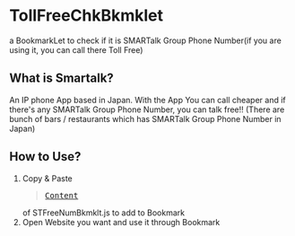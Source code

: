 # TollFreeChkBkmklet
a BookmarkLet to check if it is SMARTalk Group Phone Number(if you are using it, you can call there Toll Free)

## What is Smartalk?
An IP phone App based in Japan. With the App You can call cheaper and if there's any SMARTalk Group Phone Number,
you can talk free!! (There are bunch of bars / restaurants which has SMARTalk Group Phone Number in Japan)

## How to Use?
  1. Copy & Paste <blockquote><pre><a color="red" href='javascript:(()=>{var PC=["15rem","10rem","5rem","250","-120"],SP=["40vw","35vw","25vw","50vw","-40vw"],K=!navigator.userAgent.match(/Android|iPhone|iPod|BlackBerry|Opera Mini|IEMobile/i)? PC:SP,qs="[class*=tel],[class*=number],[class*=Tel]",vls=document.querySelectorAll(qs),fnc=(xy,f1,f2,fx,fy,tc,dc,ts,ic,ch)=>{return `<svg xmlns="http://www.w3.org/2000/svg"version="1"viewBox="0-900 900 900"width=${xy} height=${xy}><text fill=${tc} font-family="Century Gothic" font-size=${f1}><tspan><tspan x="150" y="-200">${ts}</tspan></tspan></text><text fill=${dc} font-family="Century Gothic" font-size=${f2}><tspan x=${fx} y=${fy}>for SMARTalk</tspan></text><g fill=${ic}><path d="M416-765.4a380 380 0 0 0-12 2.5c-2.5.7-6.3 1.5-8.5 2-7.1 1.4-19.2 5.2-23.8 7.5-1.6.8-3.3 1.4-3.8 1.4-.9 0-13.2 5.4-15.9 7-.8.5-3.7 2.1-6.5 3.5-27 14.1-56.5 40.4-74.5 66.5-18.5 26.8-29.5 52.7-35.9 85-2.2 11.2-3.3 30.7-2.7 50 .6 20.9 2.1 30.1 8.3 52 5.1 18.1 15 39.6 25.8 56 13.3 20.2 32.4 40.5 51.6 55.1 6.5 4.9 12 8.9 12.3 8.9.3 0 2.4 1.3 4.8 2.9 6.5 4.3 17.1 10 25.1 13.4 2 .9 5.2 2.3 7 3 7.8 3.4 12.6 5 27.9 9.2 41.9 11.3 95.9 7.7 135.3-9 14.1-6 24-11.1 32.3-16.6 2.4-1.6 4.5-2.9 4.8-2.9.3 0 5.8-4 12.3-8.9 19.2-14.6 38.3-34.9 51.6-55.1 10.9-16.5 20.7-37.8 25.8-56 6.2-21.9 7.7-31.1 8.3-52 1.2-38.3-3-62.8-16.1-94.3-11.1-26.9-27.8-51.1-49.6-72.2-12.5-12-17.2-15.9-29.3-23.9-12.8-8.4-12.5-8.3-18.1-11.1-2.7-1.4-5.7-3-6.5-3.5-2.7-1.6-15-7-15.9-7-.5 0-2.2-.6-3.8-1.4-4.6-2.3-16.7-6.1-23.8-7.5-2.2-.5-6-1.3-8.5-2-14.1-3.4-21.4-4.1-45.8-4-16.8 0-27.1.5-32.2 1.5zm60.9 8.9c16.1 2.6 29.1 5.7 38.6 9.2 2.2.9 5.8 2.2 8 3 21.1 7.8 43.9 21.4 61 36.3 7.6 6.7 23.2 22.8 27.7 28.6 5 6.5 13 18.2 14.1 20.4.4.8 1.6 2.8 2.6 4.5 2 3.1 8.2 15.4 10.7 21.2 6.2 14.5 7.9 19.4 11.7 34.8 4.3 17 5.1 24.7 5 48.5 0 23.9-.2 26.4-4.9 47.5-5.8 26-20.3 57-36.2 77-.4.5-2.8 3.7-5.4 7-5.8 7.6-19.2 21.1-28.2 28.4-5.6 4.6-18.3 13.5-28.2 19.8-3 1.9-21.4 10.8-26.4 12.8-2.5.9-5.6 2.2-7 2.7-24.6 9.6-57.6 14.2-86.3 11.9-21.2-1.7-40-5.8-55.7-11.9-1.4-.5-4.5-1.8-7-2.7-4.4-1.7-22.5-10.5-26.5-12.8-5.2-3.1-22.5-15.1-27-18.8-12-9.9-24.5-22.9-33.2-34.4-10.4-13.7-15.8-22.5-22.5-36.5-7.6-15.9-12-28.3-15.2-42.5-4.7-21.1-4.9-23.6-4.9-47.5-.1-23.8.7-31.5 5-48.5 3.8-15.4 5.5-20.3 11.7-34.8 2.5-5.8 8.7-18.1 10.7-21.2 1-1.7 2.2-3.7 2.6-4.5.9-2 8.9-13.7 12.7-18.5 8.4-10.9 25.2-27.7 37.6-37.6 13.3-10.5 35.6-22.9 52.5-29.2 2.2-.8 5.8-2.1 8-3 9.1-3.3 22.1-6.5 37.5-9.1 12-2 44.7-2 56.9-.1z"/><path d="M340.9-647.9c-5.6 3-22.3 20.7-25 26.5-2 4.2-2.3 6.5-2.3 16.4 0 8.3.5 13.1 1.8 17 1.6 5 10 22.8 12.9 27.4C332-554.7 342-540 343-539c.3.3 3.4 4.1 6.9 8.5 7.5 9.3 25.7 27.8 35.1 35.6 3.6 3 6.7 5.7 7 6 1.8 2 21.7 16.2 27.5 19.5 6.9 4.1 21.2 10.7 27.1 12.6 6 1.9 8.9 2.1 22.4 2 12.2-.1 16.7.2 21 1.5 4 1.3 9 1.8 18 1.8 12.9 0 18.9-1.2 30.8-5.8 5.1-2 12.2-7.3 12.2-9.1 0-.5.6-1.7 1.3-2.5.8-.9 1.9-3.6 2.6-6 .9-3 2.7-5.7 6.3-9 2.8-2.5 6.3-6.9 7.9-9.6 2.4-4.2 2.9-6.1 2.9-12.3 0-12.2-3.4-16.7-21-27.2-15.2-9-17.7-12-18.5-22.1-.8-9-2.4-13.8-6-18.4-3.5-4.3-10.4-7.5-16.3-7.5-4.7 0-9-2.8-11.3-7.2-1.6-3.1-1.9-5.9-1.9-17.4 0-15.3.9-18.3 6.6-23.4l3.5-3h32.3c31.1 0 32.4.1 34.9 2.1 4.2 3.2 4.9 7.6 4.5 27.1-.4 21.1-.2 20.8-11.6 23.3-8.5 1.8-15.7 6-21.7 12.6-4.1 4.6-4.4 6.3-1 8.5 2.4 1.6 2.6 1.5 8.9-4.3 5.3-4.8 7.5-6.1 12.9-7.6 3.6-.9 7.5-1.7 8.7-1.7 3.1 0 7.7-3.8 10.2-8.4 2.2-3.9 2.3-5.2 2.3-25.1 0-19.1-.2-21.3-1.9-24-3.2-5-5.9-7.6-9.8-9.6-3.4-1.8-6.2-1.9-36.3-1.9-30.8 0-32.8.1-36.6 2-5.9 3.1-11.2 9-12.9 14.6-2.2 7.2-2 33.5.3 38.5 3.4 7.6 12.7 13.9 20.4 13.9 8.1 0 13.2 6.8 13.3 17.8 0 11.3 5.8 18.7 22.3 28.5 15.2 9.1 17.5 12 16.8 22.2-.6 8.5-7.2 14.1-8.6 7.3-2.3-10.2-11.1-18.8-19.3-18.8-5.5 0-7.6 1.1-11.2 6.2-3.6 5-4 11.3-1.1 17.9 3.1 6.9 8.2 10.8 16.9 12.8 4.3 1.1 5.2 1.7 5.2 3.5 0 2.5-3.9 6.5-8.5 8.9-4.3 2.2-13.7 4.5-23.5 5.7-7.7 1-9.4.9-17.5-1.1-7.5-1.9-11.8-2.3-26.5-2.4-13.7 0-18.3-.4-21-1.6-1.9-.9-5.5-2.5-8-3.5-5.4-2.2-22.8-12.6-32.1-19.2-20-14.2-43.3-37.1-59.1-58.1-1.5-2-3.2-4.1-3.7-4.7-1.5-1.9-8.5-12.8-9.8-15.4-.4-.8-1.8-3.5-3.3-6-5-8.6-8.2-17.6-9.6-26.5-2.2-15 .1-20.8 13.8-33.8 9-8.5 9.4-8.7 14.1-8.7h4.9l13.9 13.8 13.9 13.8v4.9c0 4.2-.6 5.6-4.4 10.4-7 9-8 11.5-8 21.1-.1 9.7.7 11.8 10.8 27.5 3.7 5.8 22.9 25.5 24.8 25.5.6 0 2.7 1.3 4.7 2.8 2 1.5 6.4 4.3 9.9 6.1 5.7 3 7.2 3.3 14.6 3.3 9.1 0 13.8-1.8 22.4-8.7 3.7-3 5.1-3.5 9.4-3.5h5l12.9 12.7c13.8 13.5 17.9 19.5 15.9 23.3-.6 1.1-2.7 3.6-4.6 5.5-4.4 4.5-4.5 8.8-.2 9.3 2.1.3 3.7-.7 7.4-4.5 6.6-6.9 7.6-10.4 5.3-18.8-.9-3.1-4.3-7.1-15.3-18.3-7.7-7.9-15.8-15.2-17.8-16.3-2.4-1.2-5.8-1.9-9.5-1.9-6.1 0-5.7-.2-19.4 9.5-3.6 2.6-5 2.9-11.3 2.9-7 0-8.4-.4-17.1-5.7-4.7-2.9-17.3-12.8-20.1-15.8-5.2-5.7-13.5-17.4-15.3-21.6-.6-1.1-1.4-2.4-1.9-2.7-1.5-.9-2.4-9.8-1.6-15.1.5-3.4 1.8-6.2 4.8-9.9 2.2-2.8 4.9-6.6 5.9-8.3 2.2-4 2.2-12.5 0-16.6-2.6-4.7-27.2-29.4-31.6-31.7-4.9-2.6-12.9-2.5-17.8.1zm200.5 145.4c3.2 3.8 6.4 12 5.8 14.7-.8 3.8-10.2 1-14.6-4.2-2.8-3.4-3.6-10.6-1.4-12.8 2.4-2.4 7.1-1.4 10.2 2.3z"/><path d=${ch}/></g></svg>`},TF=["#06f","#003380","TollFREE","#0cf","M551.4-609.5c-4.8,4.7-9.3,8.5-10.1,8.5-.7,0-3-1.6-5-3.5s-4.1-3.5-4.8-3.5c-1.5,0-4.5,3.3-4.5,4.9,0,.7,2.5,3.9,5.7,7.2,8.2,8.6,8.7,8.4,22.3-5.3,6-6.1,11-11.9,11-12.9,0-1.8-2.7-3.9-5-3.9-.6,0-4.9,3.8-9.6,8.5z"],NF=["#f60","#520","NotFREE","#a40","M522.46-620.78c-1.53,2.3,0,7.26,3.44,11.08,5.35,6.11,5.35,7.26-.38,12.99-8.02,8.02-3.06,13.37,6.5,7.26,6.1-3.82,9.16-3.82,15.28,0,9.55,6.11,14.52.76,6.5-7.26-5.74-5.73-5.74-6.88-.39-13,8.79-9.54,3.06-17.18-6.5-8.78-6.87,6.11-7.64,6.11-14.51,0-4.97-4.58-8.03-5.35-9.94-2.3z"],mg=(s,src,v)=>{var e=K.concat(src);s.innerHTML=fnc.apply(null,e);v.parentNode.insertBefore(s,v);};for(var i=0;i<vls.length;i++){if(vls[i].querySelectorAll(qs).length>0){continue;}var bal=document.createElement("div");bal.className="bal";if(/050-(?:521[0-9]|52[2-9][0-9]|5[3-4][0-9]{2}|55[0-2][0-9]|553[0-9]|557[0-9]|55[8-9][0-9]|560[0-9]|577[7-9]|57[8-9][0-9]|58[0-8][0-9]|589[0-9]|800[0-7]|8009|801[0-4]|8016|8019|802[0-2]|802[6-7]|803[0-1]|803[4-8])/.test(vls[i].innerText)){mg(bal,TF,vls[i]);}else if(vls[i].innerText.indexOf("0")>-1){mg(bal,NF,vls[i]);}};})();'>Content</a></pre></blockquote>
 of STFreeNumBkmklt.js to add to Bookmark
  2. Open Website you want and use it through Bookmark
